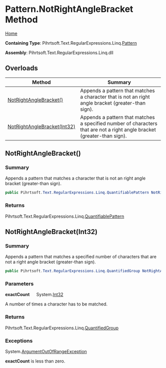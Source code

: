 # Pattern\.NotRightAngleBracket Method

[Home](../../../../../../README.md)

**Containing Type**: Pihrtsoft\.Text\.RegularExpressions\.Linq\.[Pattern](../README.md)

**Assembly**: Pihrtsoft\.Text\.RegularExpressions\.Linq\.dll

## Overloads

| Method | Summary |
| ------ | ------- |
| [NotRightAngleBracket()](#Pihrtsoft_Text_RegularExpressions_Linq_Pattern_NotRightAngleBracket) | Appends a pattern that matches a character that is not an right angle bracket \(greater\-than sign\)\. |
| [NotRightAngleBracket(Int32)](#Pihrtsoft_Text_RegularExpressions_Linq_Pattern_NotRightAngleBracket_System_Int32_) | Appends a pattern that matches a specified number of characters that are not a right angle bracket \(greater\-than sign\)\. |

## NotRightAngleBracket\(\) <a name="Pihrtsoft_Text_RegularExpressions_Linq_Pattern_NotRightAngleBracket"></a>

### Summary

Appends a pattern that matches a character that is not an right angle bracket \(greater\-than sign\)\.

```csharp
public Pihrtsoft.Text.RegularExpressions.Linq.QuantifiablePattern NotRightAngleBracket()
```

### Returns

Pihrtsoft\.Text\.RegularExpressions\.Linq\.[QuantifiablePattern](../../QuantifiablePattern/README.md)

## NotRightAngleBracket\(Int32\) <a name="Pihrtsoft_Text_RegularExpressions_Linq_Pattern_NotRightAngleBracket_System_Int32_"></a>

### Summary

Appends a pattern that matches a specified number of characters that are not a right angle bracket \(greater\-than sign\)\.

```csharp
public Pihrtsoft.Text.RegularExpressions.Linq.QuantifiedGroup NotRightAngleBracket(int exactCount)
```

### Parameters

**exactCount** &emsp; System\.[Int32](https://docs.microsoft.com/en-us/dotnet/api/system.int32)

A number of times a character has to be matched\.

### Returns

Pihrtsoft\.Text\.RegularExpressions\.Linq\.[QuantifiedGroup](../../QuantifiedGroup/README.md)

### Exceptions

System\.[ArgumentOutOfRangeException](https://docs.microsoft.com/en-us/dotnet/api/system.argumentoutofrangeexception)

**exactCount** is less than zero\.

